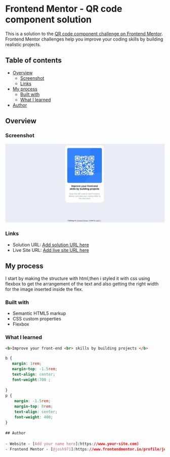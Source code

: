 # Frontend Mentor - QR code component solution

This is a solution to the [QR code component challenge on Frontend Mentor](https://www.frontendmentor.io/challenges/qr-code-component-iux_sIO_H). Frontend Mentor challenges help you improve your coding skills by building realistic projects. 

## Table of contents

- [Overview](#overview)
  - [Screenshot](#screenshot)
  - [Links](#links)
- [My process](#my-process)
  - [Built with](#built-with)
  - [What I learned](#what-i-learned)
- [Author](#author)

## Overview

### Screenshot
![](./images/qr%20code.jpg)

### Links

- Solution URL: [Add solution URL here](https://your-solution-url.com)
- Live Site URL: [Add live site URL here](https://your-live-site-url.com)

## My process
I start by making the structure with html,then i styled it with css using flexbox to get the arrangement of the text and also getting the right width for the image inserted inside the flex.

### Built with

- Semantic HTML5 markup
- CSS custom properties
- Flexbox

### What I learned
```html
<b>Improve your front-end <br> skills by building projects </b>
```
```css
b {
   margin: 1rem; 
   margin-top: -1.5rem;
   text-align: center;
   font-weight:700 ;
 
}
p {
    margin: -1.5rem;
    margin-top: 0rem;
    text-align: center;
    font-weight: 400;
}

## Author

- Website - [Add your name here](https://www.your-site.com)
- Frontend Mentor - [@josh971](https://www.frontendmentor.io/profile/josh971)


